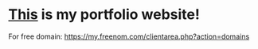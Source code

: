 # [This](https://virejdasani.github.io) is my portfolio website!


For free domain: https://my.freenom.com/clientarea.php?action=domains
